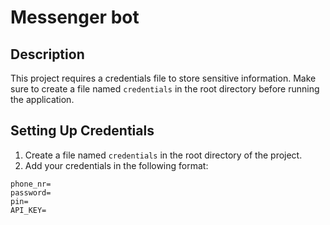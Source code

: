 # Messenger bot

## Description
This project requires a credentials file to store sensitive information. Make sure to create a file named `credentials` in the root directory before running the application.

## Setting Up Credentials
1. Create a file named `credentials` in the root directory of the project.
2. Add your credentials in the following format:
```
phone_nr=
password=
pin=
API_KEY=
```
